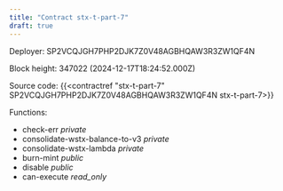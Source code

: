 ```yaml
---
title: "Contract stx-t-part-7"
draft: true
---
```

Deployer: SP2VCQJGH7PHP2DJK7Z0V48AGBHQAW3R3ZW1QF4N


 



Block height: 347022 (2024-12-17T18:24:52.000Z)

Source code: {{<contractref "stx-t-part-7" SP2VCQJGH7PHP2DJK7Z0V48AGBHQAW3R3ZW1QF4N stx-t-part-7>}}

Functions:

* check-err _private_
* consolidate-wstx-balance-to-v3 _private_
* consolidate-wstx-lambda _private_
* burn-mint _public_
* disable _public_
* can-execute _read_only_
